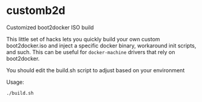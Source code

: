 # customb2d
Customized boot2docker ISO build

This little set of hacks lets you quickly build your own custom
boot2docker.iso and inject a specific docker binary, workaround init
scripts, and such.  This can be useful for `docker-machine` drivers that
rely on boot2docker.

You should edit the build.sh script to adjust based on your environment

Usage:

```
./build.sh
```

